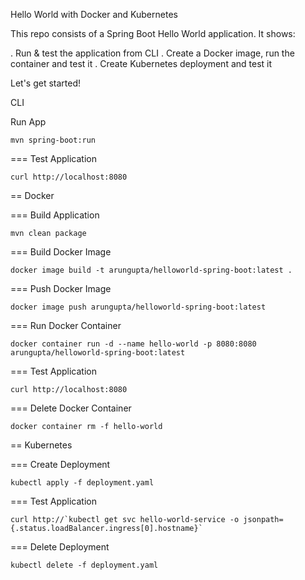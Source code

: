 Hello World with Docker and Kubernetes

This repo consists of a Spring Boot Hello World application. It shows:

. Run & test the application from CLI
. Create a Docker image, run the container and test it
. Create Kubernetes deployment and test it

Let's get started!

CLI

Run App

```
mvn spring-boot:run
```

=== Test Application

```
curl http://localhost:8080
```

== Docker

=== Build Application

```
mvn clean package
```

=== Build Docker Image

```
docker image build -t arungupta/helloworld-spring-boot:latest .
```

=== Push Docker Image

```
docker image push arungupta/helloworld-spring-boot:latest
```

=== Run Docker Container

```
docker container run -d --name hello-world -p 8080:8080 arungupta/helloworld-spring-boot:latest
```

=== Test Application

```
curl http://localhost:8080
```

=== Delete Docker Container

```
docker container rm -f hello-world
```

== Kubernetes

=== Create Deployment

```
kubectl apply -f deployment.yaml
```

=== Test Application

```
curl http://`kubectl get svc hello-world-service -o jsonpath={.status.loadBalancer.ingress[0].hostname}`
```

=== Delete Deployment

```
kubectl delete -f deployment.yaml
```

